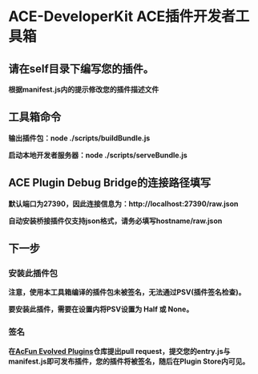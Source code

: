 # ACE-DeveloperKit ACE插件开发者工具箱

## 请在self目录下编写您的插件。
**根据manifest.js内的提示修改您的插件描述文件**


## 工具箱命令
**输出插件包：node ./scripts/buildBundle.js**

**启动本地开发者服务器：node ./scripts/serveBundle.js**

## ACE Plugin Debug Bridge的连接路径填写
**默认端口为27390，因此连接信息为：http://localhost:27390/raw.json**

**自动安装桥接插件仅支持json格式，请务必填写hostname/raw.json**

## 下一步

### 安装此插件包
**注意，使用本工具箱编译的插件包未被签名，无法通过PSV(插件签名检查)。**

**要安装此插件，需要在设置内将PSV设置为 Half 或 None。**

### 签名
**在[AcFun Evolved Plugins](https://github.com/wenzi7777/AcFun-Evolved-Plugins)仓库提出pull request，提交您的entry.js与manifest.js即可发布插件，您的插件将被签名，随后在Plugin Store内可见。**
